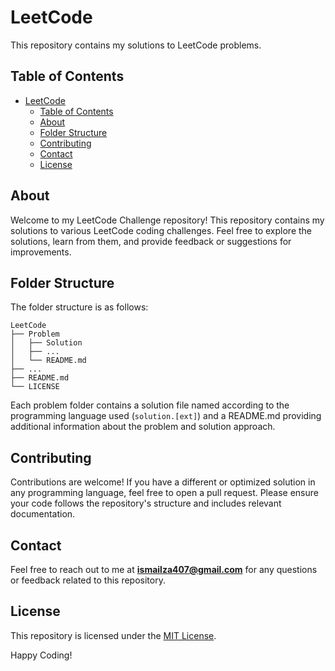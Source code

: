 # LeetCode

This repository contains my solutions to LeetCode problems.

## Table of Contents
- [LeetCode](#leetcode)
  - [Table of Contents](#table-of-contents)
  - [About](#about)
  - [Folder Structure](#folder-structure)
  - [Contributing](#contributing)
  - [Contact](#contact)
  - [License](#license)

## About
Welcome to my LeetCode Challenge repository! This repository contains my solutions to various LeetCode coding challenges. Feel free to explore the solutions, learn from them, and provide feedback or suggestions for improvements.

## Folder Structure
The folder structure is as follows:

```
LeetCode
├── Problem
│   ├── Solution
│   ├── ...
│   └── README.md
├── ...
├── README.md
└── LICENSE
```

Each problem folder contains a solution file named according to the programming language used (`solution.[ext]`) and a README.md providing additional information about the problem and solution approach.

## Contributing

Contributions are welcome! If you have a different or optimized solution in any programming language, feel free to open a pull request. Please ensure your code follows the repository's structure and includes relevant documentation.

## Contact

Feel free to reach out to me at **ismailza407@gmail.com** for any questions or feedback related to this repository.

## License

This repository is licensed under the [MIT License](LICENSE).

Happy Coding!